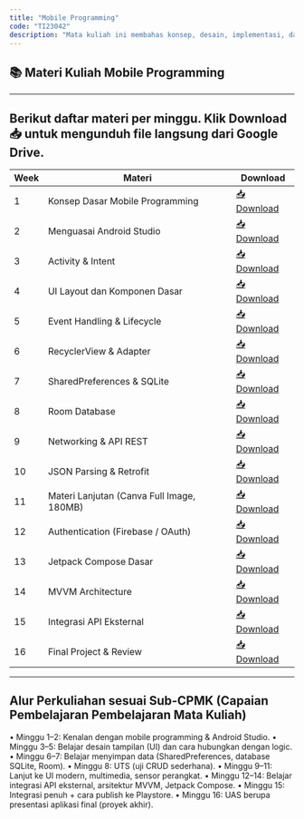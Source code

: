 ```yaml
---
title: "Mobile Programming"
code: "TI23042"
description: "Mata kuliah ini membahas konsep, desain, implementasi, dan pengujian aplikasi mobile berbasis Android. Mahasiswa dibekali kemampuan teknis membangun aplikasi native menggunakan Java/Kotlin, memanfaatkan sensor, layanan API eksternal, serta menerapkan arsitektur modern seperti MVVM dan Jetpack Compose. Pendekatan pembelajaran menggunakan Outcome-Based Education (OBE) dengan penekanan pada praktik, studi kasus, dan proyek akhir."
---
```

## 📚 Materi Kuliah Mobile Programming
---
Berikut daftar materi per minggu. Klik **Download 📥** untuk mengunduh file langsung dari Google Drive.
---
| Week | Materi                                   | Download |
|------|------------------------------------------|----------|
| 1    | Konsep Dasar Mobile Programming          | [📥 Download](https://drive.google.com/uc?export=download&id=FILE_ID_01) |
| 2    | Menguasai Android Studio                 | [📥 Download](https://drive.google.com/uc?export=download&id=FILE_ID_02) |
| 3    | Activity & Intent                        | [📥 Download](https://drive.google.com/uc?export=download&id=FILE_ID_03) |
| 4    | UI Layout dan Komponen Dasar             | [📥 Download](https://drive.google.com/uc?export=download&id=FILE_ID_04) |
| 5    | Event Handling & Lifecycle               | [📥 Download](https://drive.google.com/uc?export=download&id=FILE_ID_05) |
| 6    | RecyclerView & Adapter                   | [📥 Download](https://drive.google.com/uc?export=download&id=FILE_ID_06) |
| 7    | SharedPreferences & SQLite               | [📥 Download](https://drive.google.com/uc?export=download&id=FILE_ID_07) |
| 8    | Room Database                            | [📥 Download](https://drive.google.com/uc?export=download&id=FILE_ID_08) |
| 9    | Networking & API REST                    | [📥 Download](https://drive.google.com/uc?export=download&id=FILE_ID_09) |
| 10   | JSON Parsing & Retrofit                  | [📥 Download](https://drive.google.com/uc?export=download&id=FILE_ID_10) |
| 11   | Materi Lanjutan (Canva Full Image, 180MB)| [📥 Download](https://drive.google.com/uc?export=download&id=FILE_ID_11) |
| 12   | Authentication (Firebase / OAuth)        | [📥 Download](https://drive.google.com/uc?export=download&id=FILE_ID_12) |
| 13   | Jetpack Compose Dasar                    | [📥 Download](https://drive.google.com/uc?export=download&id=FILE_ID_13) |
| 14   | MVVM Architecture                        | [📥 Download](https://drive.google.com/uc?export=download&id=FILE_ID_14) |
| 15   | Integrasi API Eksternal                  | [📥 Download](https://drive.google.com/uc?export=download&id=FILE_ID_15) |
| 16   | Final Project & Review                   | [📥 Download](https://drive.google.com/uc?export=download&id=FILE_ID_16) |
---
Alur Perkuliahan sesuai Sub-CPMK (Capaian Pembelajaran Pembelajaran Mata Kuliah) 
---
•	Minggu 1–2: Kenalan dengan mobile programming & Android Studio.
•	Minggu 3–5: Belajar desain tampilan (UI) dan cara hubungkan dengan logic.
•	Minggu 6–7: Belajar menyimpan data (SharedPreferences, database SQLite, Room).
•	Minggu 8: UTS (uji CRUD sederhana).
•	Minggu 9–11: Lanjut ke UI modern, multimedia, sensor perangkat.
•	Minggu 12–14: Belajar integrasi API eksternal, arsitektur MVVM, Jetpack Compose.
•	Minggu 15: Integrasi penuh + cara publish ke Playstore.
•	Minggu 16: UAS berupa presentasi aplikasi final (proyek akhir).
